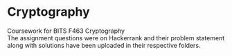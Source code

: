 # Cryptography
Coursework for BITS F463 Cryptography  
The assignment questions were on Hackerrank and their problem statement along with solutions have been uploaded in their respective folders.
